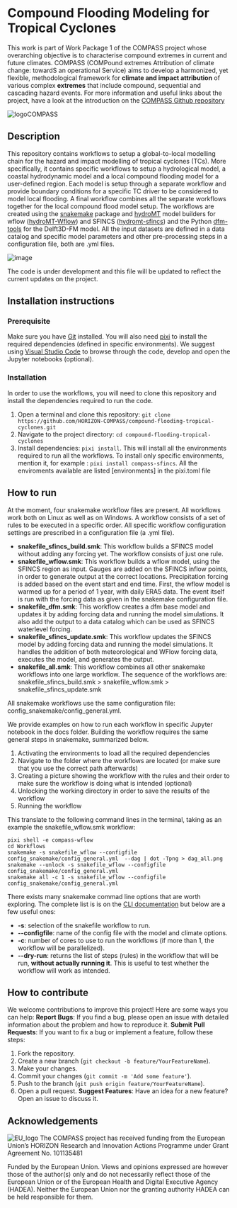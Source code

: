 # Compound Flooding Modeling for Tropical Cyclones

This work is part of Work Package 1 of the COMPASS project whose overarching objective is to characterise compound extremes in current and future climates. COMPASS (COMPound extremes Attribution of climate change: towardS an operational Service) aims to develop a harmonized, yet flexible, methodological framework for **climate and impact attribution** of various complex **extremes** that include compound, sequential and cascading hazard events. For more information and useful links about the project, have a look at the introduction on the [COMPASS Github repository](https://github.com/HORIZON-COMPASS)

![logoCOMPASS](https://github.com/user-attachments/assets/4c3b95d4-bfc0-4727-a1e8-ee6653a03b5e)

## Description
This repository contains workflows to setup a global-to-local modelling chain for the hazard and impact modelling of tropical cyclones (TCs). More specifically, it contains specific workflows to setup a hydrological model, a coastal hydrodynamic model and a local compound flooding model for a user-defined region. Each model is setup through a separate workflow and provide boundary conditions for a specific TC driver to be considered to model local flooding. A final workflow combines all the separate workflows together for the local compound flood model setup. The workflows are created using the [snakemake](https://snakemake.readthedocs.io/en/stable/) package and [hydroMT](https://deltares.github.io/hydromt/stable/) model builders for wflow ([hydroMT-Wflow](https://deltares.github.io/hydromt_wflow/latest/)) and SFINCS ([hydromt-sfincs](https://deltares.github.io/hydromt_sfincs/latest/)) and the Python [dfm-tools](https://deltares.github.io/dfm_tools/) for the Delft3D-FM model. All the input datasets  are defined in a data catalog and specific model parameters and other pre-processing steps in a configuration file, both are .yml files. 

![image](https://github.com/user-attachments/assets/d50faecf-2b06-4193-8780-150476cb8315)

The code is under development and this file will be updated to reflect the current updates on the project. 

## Installation instructions
### Prerequisite
Make sure you have [Git](https://github.com/git-guides/install-git) installed. You will also need [pixi](https://pixi.sh/latest/#installation) to install the required dependencies (defined in specific environments). We suggest using [Visual Studio Code](https://code.visualstudio.com/) to browse through the code, develop and open the Jupyter notebooks (optional).

### Installation
In order to use the workflows, you will need to clone this repository and install the dependencies required to run the code. 
1. Open a terminal and clone this repository: `git clone https://github.com/HORIZON-COMPASS/compound-flooding-tropical-cyclones.git`
2. Navigate to the project directory: `cd compound-flooding-tropical-cyclones`
3. Install dependencies: `pixi install`. This will install all the environments required to run all the workflows. To install only specific environments, mention it, for example : `pixi install compass-sfincs`. All the enviroments available are listed [environments] in the pixi.toml file
   
## How to run
At the moment, four snakemake workflow files are present. All workflows work both on Linux as well as on Windows. A workflow consists of a set of rules to be executed in a specific order. All specific workflow configuration settings are prescribed in a configuration file (a .yml file).

- **snakefile_sfincs_build.smk**: This workflow builds a SFINCS model without adding any forcing yet. The workflow consists of just one rule.
- **snakefile_wflow.smk**: This workflow builds a wflow model, using the SFINCS region as input. Gauges are added on the SFINCS inflow points, in order to generate output at the correct locations. Precipitation forcing is added based on the event start and end time. First, the wflow model is warmed up for a period of 1 year, with daily ERA5 data. The event itself is run with the forcing data as given in the snakemake configuration file.
- **snakefile_dfm.smk**: This workflow creates a dfm base model and updates it by adding forcing data and running the model simulations. It also add the output to a data catalog which can be used as SFINCS waterlevel forcing.
- **snakefile_sfincs_update.smk**: This workflow updates the SFINCS model by adding forcing data and running the model simulations. It handles the addition of both meteorological and WFlow forcing data, executes the model, and generates the output.
- **snakefile_all.smk**: This workflow combines all other snakemake workflows into one large workflow. The sequence of the workflows are: 
snakefile_sfincs_build.smk > snakefile_wflow.smk > snakefile_sfincs_update.smk

All snakemake workflows use the same configuration file: config_snakemake/config_general.yml.

We provide examples on how to run each workflow in specific Jupyter notebook in the docs folder. Building the workflow requires the same general steps in snakemake, summarized below.
 1. Activating the environments to load all the required dependencies
 2. Navigate to the folder where the workflows are located (or make sure that you use the correct path afterwards)
 3. Creating a picture showing the workflow with the rules and their order to make sure the workflow is doing what is intended (optional)
 4. Unlocking the working directory in order to save the results of the workflow
 5. Running the workflow

This translate to the following command lines in the terminal, taking as an example the snakefile_wflow.smk workflow:
```
pixi shell -e compass-wflow
cd Workflows
snakemake -s snakefile_wflow --configfile config_snakemake/config_general.yml  --dag | dot -Tpng > dag_all.png
snakemake --unlock -s snakefile_wflow --configfile config_snakemake/config_general.yml
snakemake all -c 1 -s snakefile_wflow --configfile config_snakemake/config_general.yml
```

There exists many snakemake commad line options that are worth exploring. The complete list is is on the [CLI documentation](https://snakemake.readthedocs.io/en/stable/executing/cli.html) but below are a few useful ones:
- **-s**: selection of the snakefile workflow to run.
- **--configfile**: name of the config file with the model and climate options.
- **-c**: number of cores to use to run the workflows (if more than 1, the workflow will be parallelized).
- **--dry-run**: returns the list of steps (rules) in the workflow that will be run, **without actually running it**. This is useful to test whether the workflow will work as intended. 

## How to contribute
We welcome contributions to improve this project! Here are some ways you can help:
**Report Bugs**: If you find a bug, please open an issue with detailed information about the problem and how to reproduce it.
**Submit Pull Requests**: If you want to fix a bug or implement a feature, follow these steps:
1. Fork the repository.
2. Create a new branch (`git checkout -b feature/YourFeatureName`).
3. Make your changes.
4. Commit your changes (`git commit -m 'Add some feature'`).
5. Push to the branch (`git push origin feature/YourFeatureName`).
6. Open a pull request.
**Suggest Features**: Have an idea for a new feature? Open an issue to discuss it.

## Acknowledgements

![EU_logo](https://github.com/user-attachments/assets/e2fad699-697e-43fd-84be-032447d6dd21) The COMPASS project has received funding from the European Union’s HORIZON Research and Innovation Actions Programme under Grant Agreement No. 101135481

Funded by the European Union. Views and opinions expressed are however those of the author(s) only and do not necessarily reflect those of the European Union or of the European Health and Digital Executive Agency (HADEA). Neither the European Union nor the granting authority HADEA can be held responsible for them.
